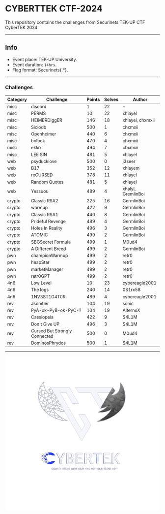 # CYBERTTEK CTF-2024

This repository contains the challenges from Securinets TEK-UP CTF CyberTEK 2024

---
## Info
- Event place: TEK-UP University.
- Event duration: `14hrs`.
- Flag format: Securinets{.*}.
___

### Challenges

| Category   | Challenge        | Points | Solves |  Author |
|------------|------------------|--------|--------|---------|
|   misc     |    discord       |   1    |   22   |    -    |
|   misc     |    PERMS         |   10   |   22   | xhlayel |
|   misc     |    HEIMERDIggER  |  146   |   18   | xhlayel, chxmxii |
|   misc     |    Siclodb       |  500   |   1    | chxmxii |
|   misc     |    Openheimer    |  440   |   6    | chxmxii |
|   misc     |    bolbok        |  470   |   4    | chxmxii |
|   misc     |    ekko          |  494   |   7    | chxmxii |
|   misc     |    LEE SIN       |  481   |   5    | xhlayel |
|   web      |    psyducklove   |  500   |   0    | j3seer  |
|   web      |    B17           |  352   |   12   | xhlayem |
|   web      |    reCURSED      |  378   |   11   | xhlayel |
|   web      |    Random Quotes |  481   |   5    | xhlayel |
|   web      |    Yessuou       |  489   |   4    | xhalyl, GremlinBoi|
|   crypto   |    Classic RSA2  |  225   |   16   | GermlinBoi|
|   crypto   |    warmup        |  422   |   9    | GermlinBoi| 
|   crypto   |    Classic RSA1  |  440   |   8    | GermlinBoi|
|   crypto   | Prideful Revenge |  489   |   4    | GermlinBoi|
|   crypto   | Holes In Reality |  496   |   3    | GermlinBoi|
|   crypto   | ATOMIC           |  499   |   2    | GermlinBoi|
|   crypto   | SBGSecret Formula|  499   |   1    | M0ud4|
|   crypto   | A Different Breed|  499   |   2    | GermlinBoi|   
|   pwn      | championWarmup   |  499   |   2    | retr0|
|   pwn      | heapStar         |  499   |   2    | retr0|
|   pwn      | marketManager    |  499   |   2    | retr0|
|   pwn      | retr0GPT         |  499   |   2    | retr0|
|   4n6      | Low Level        |  10    |   23   | cybereagle2001|
|   4n6      | The logs         |  240   |   14   | 0S1rx58|
|   4n6      | 1NV3ST1G4T0R     |  489   |   4    | cybereagle2001|
|   rev      | Jsonifier        |  104   |   19   | sonic|
|   rev      | PyA-ok-PyB-ok-PyC-? | 104 |   19   | AlternoX|
|   rev      | Cassiopeia       |  422   |   9    | S4L1M|
|   rev      | Don't Give UP    |  496   |   3    | S4L1M|
|   rev      | Cursed But Strongly Connected | 500 | 0 | M0ud4|
|   rev      | DominosPhrydos | 500 | 1 | S4L1M | 

---
<p align="center">
  <img src="./logo.png" />
</p>   